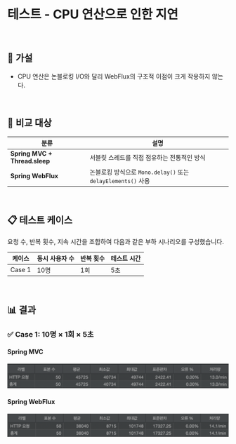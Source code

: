 
# 테스트 - CPU 연산으로 인한 지연

<br/>

## 🧪 가설
- CPU 연산은 논블로킹 I/O와 달리 WebFlux의 구조적 이점이 크게 작용하지 않는다. 

<br/>

## 🧩 비교 대상

| 분류 | 설명 |
|------|------|
| **Spring MVC + Thread.sleep** | 서블릿 스레드를 직접 점유하는 전통적인 방식 |
| **Spring WebFlux** | 논블로킹 방식으로 `Mono.delay()` 또는 `delayElements()` 사용 |


<br/>

## 📋 테스트 케이스

요청 수, 반복 횟수, 지속 시간을 조합하여 다음과 같은 부하 시나리오를 구성했습니다.

| 케이스 | 동시 사용자 수 | 반복 횟수 | 테스트 시간 |
|--------|----------------|------------|---------------|
| Case 1 | 10명 | 1회 | 5초 |

<br/>


## 📊 결과

### ✅ Case 1: 10명 × 1회 × 5초

#### Spring MVC
![CPU_case1_mvc](/images/CPU_case1_mvc.png)

#### Spring WebFlux
![CPU_case1_webflux](/images/CPU_case1_webflux.png)


